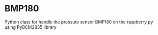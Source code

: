 # BMP180
Python class for handle the pressure sensor BMP180 on the raspberry py using PyBCM2835 library
